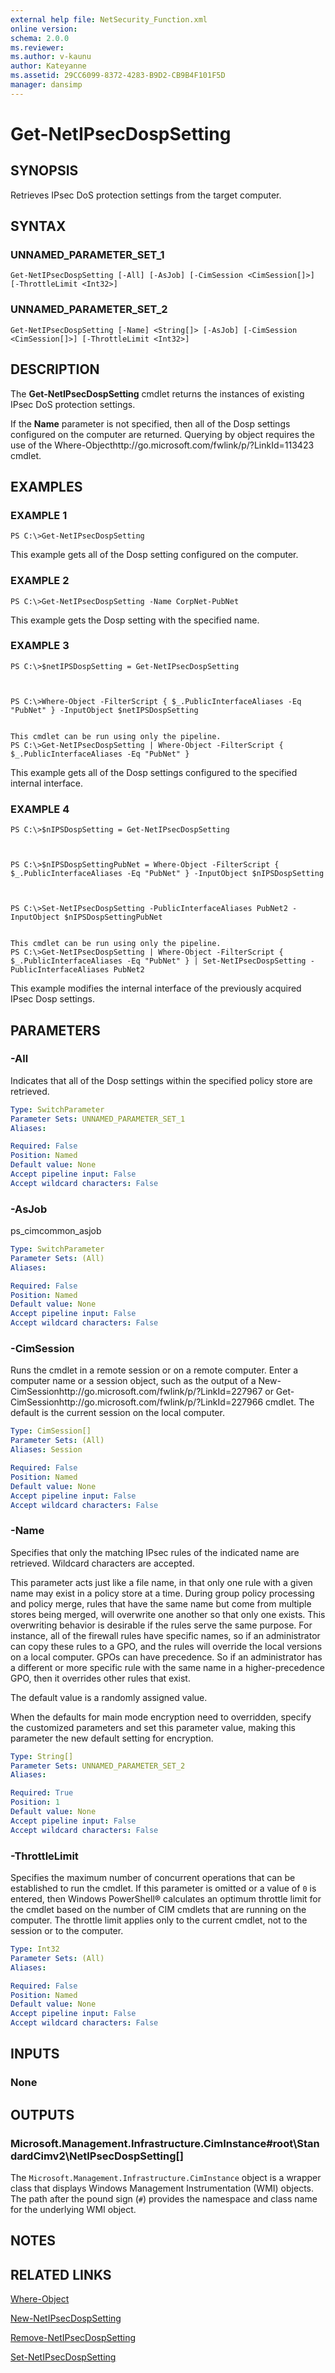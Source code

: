 ```yaml
---
external help file: NetSecurity_Function.xml
online version: 
schema: 2.0.0
ms.reviewer:
ms.author: v-kaunu
author: Kateyanne
ms.assetid: 29CC6099-8372-4283-B9D2-CB9B4F101F5D
manager: dansimp
---
```


# Get-NetIPsecDospSetting

## SYNOPSIS
Retrieves IPsec DoS protection settings from the target computer.

## SYNTAX

### UNNAMED_PARAMETER_SET_1
```
Get-NetIPsecDospSetting [-All] [-AsJob] [-CimSession <CimSession[]>] [-ThrottleLimit <Int32>]
```

### UNNAMED_PARAMETER_SET_2
```
Get-NetIPsecDospSetting [-Name] <String[]> [-AsJob] [-CimSession <CimSession[]>] [-ThrottleLimit <Int32>]
```

## DESCRIPTION
The **Get-NetIPsecDospSetting** cmdlet returns the instances of existing IPsec DoS protection settings.

If the **Name** parameter is not specified, then all of the Dosp settings configured on the computer are returned.
Querying by object requires the use of the Where-Objecthttp://go.microsoft.com/fwlink/p/?LinkId=113423 cmdlet.

## EXAMPLES

### EXAMPLE 1
```
PS C:\>Get-NetIPsecDospSetting
```

This example gets all of the Dosp setting configured on the computer.

### EXAMPLE 2
```
PS C:\>Get-NetIPsecDospSetting -Name CorpNet-PubNet
```

This example gets the Dosp setting with the specified name.

### EXAMPLE 3
```
PS C:\>$netIPSDospSetting = Get-NetIPsecDospSetting



PS C:\>Where-Object -FilterScript { $_.PublicInterfaceAliases -Eq "PubNet" } -InputObject $netIPSDospSetting


This cmdlet can be run using only the pipeline.
PS C:\>Get-NetIPsecDospSetting | Where-Object -FilterScript { $_.PublicInterfaceAliases -Eq "PubNet" }
```

This example gets all of the Dosp settings configured to the specified internal interface.

### EXAMPLE 4
```
PS C:\>$nIPSDospSetting = Get-NetIPsecDospSetting



PS C:\>$nIPSDospSettingPubNet = Where-Object -FilterScript { $_.PublicInterfaceAliases -Eq "PubNet" } -InputObject $nIPSDospSetting



PS C:\>Set-NetIPsecDospSetting -PublicInterfaceAliases PubNet2 -InputObject $nIPSDospSettingPubNet


This cmdlet can be run using only the pipeline.
PS C:\>Get-NetIPsecDospSetting | Where-Object -FilterScript { $_.PublicInterfaceAliases -Eq "PubNet" } | Set-NetIPsecDospSetting -PublicInterfaceAliases PubNet2
```

This example modifies the internal interface of the previously acquired IPsec Dosp settings.

## PARAMETERS

### -All
Indicates that all of the Dosp settings within the specified policy store are retrieved.

```yaml
Type: SwitchParameter
Parameter Sets: UNNAMED_PARAMETER_SET_1
Aliases: 

Required: False
Position: Named
Default value: None
Accept pipeline input: False
Accept wildcard characters: False
```

### -AsJob
ps_cimcommon_asjob

```yaml
Type: SwitchParameter
Parameter Sets: (All)
Aliases: 

Required: False
Position: Named
Default value: None
Accept pipeline input: False
Accept wildcard characters: False
```

### -CimSession
Runs the cmdlet in a remote session or on a remote computer.
Enter a computer name or a session object, such as the output of a New-CimSessionhttp://go.microsoft.com/fwlink/p/?LinkId=227967 or Get-CimSessionhttp://go.microsoft.com/fwlink/p/?LinkId=227966 cmdlet.
The default is the current session on the local computer.

```yaml
Type: CimSession[]
Parameter Sets: (All)
Aliases: Session

Required: False
Position: Named
Default value: None
Accept pipeline input: False
Accept wildcard characters: False
```

### -Name
Specifies that only the matching IPsec rules of the indicated name are retrieved.
Wildcard characters are accepted. 

This parameter acts just like a file name, in that only one rule with a given name may exist in a policy store at a time.
During group policy processing and policy merge, rules that have the same name but come from multiple stores being merged, will overwrite one another so that only one exists.
This overwriting behavior is desirable if the rules serve the same purpose.
For instance, all of the firewall rules have specific names, so if an administrator can copy these rules to a GPO, and the rules will override the local versions on a local computer.
GPOs can have precedence.
So if an administrator has a different or more specific rule with the same name in a higher-precedence GPO, then it overrides other rules that exist. 

The default value is a randomly assigned value. 

When the defaults for main mode encryption need to overridden, specify the customized parameters and set this parameter value, making this parameter the new default setting for encryption.

```yaml
Type: String[]
Parameter Sets: UNNAMED_PARAMETER_SET_2
Aliases: 

Required: True
Position: 1
Default value: None
Accept pipeline input: False
Accept wildcard characters: False
```

### -ThrottleLimit
Specifies the maximum number of concurrent operations that can be established to run the cmdlet.
If this parameter is omitted or a value of `0` is entered, then Windows PowerShell® calculates an optimum throttle limit for the cmdlet based on the number of CIM cmdlets that are running on the computer.
The throttle limit applies only to the current cmdlet, not to the session or to the computer.

```yaml
Type: Int32
Parameter Sets: (All)
Aliases: 

Required: False
Position: Named
Default value: None
Accept pipeline input: False
Accept wildcard characters: False
```

## INPUTS

### None

## OUTPUTS

### Microsoft.Management.Infrastructure.CimInstance#root\StandardCimv2\NetIPsecDospSetting[]
The `Microsoft.Management.Infrastructure.CimInstance` object is a wrapper class that displays Windows Management Instrumentation (WMI) objects.
The path after the pound sign (`#`) provides the namespace and class name for the underlying WMI object.

## NOTES

## RELATED LINKS

[Where-Object](http://go.microsoft.com/fwlink/p/?LinkId=113423)

[New-NetIPsecDospSetting](./New-NetIPsecDospSetting.md)

[Remove-NetIPsecDospSetting](./Remove-NetIPsecDospSetting.md)

[Set-NetIPsecDospSetting](./Set-NetIPsecDospSetting.md)

